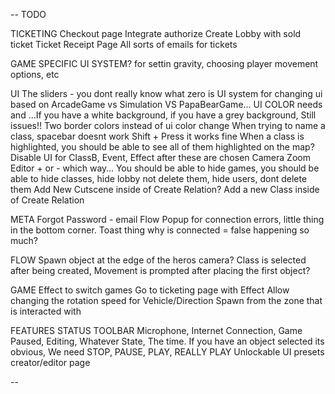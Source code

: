 --
TODO

TICKETING
  Checkout page
    Integrate authorize
    Create Lobby with sold ticket
  Ticket Receipt Page
  All sorts of emails for tickets

GAME SPECIFIC UI SYSTEM? for settin gravity, choosing player movement options, etc

UI
  The sliders - you dont really know what zero is
  UI system for changing ui based on ArcadeGame vs Simulation VS PapaBearGame...
  UI COLOR needs and ...If you have a white background, if you have a grey background, Still issues!! Two border colors instead of ui color change
  When trying to name a class, spacebar doesnt work
    Shift + Press it works fine
  When a class is highlighted, you should be able to see all of them highlighted on the map?
  Disable UI for ClassB, Event, Effect after these are chosen
  Camera Zoom Editor + or - which way…
  You should be able to hide games, you should be able to hide classes, hide lobby not delete them, hide users, dont delete them
  Add New Cutscene inside of Create Relation? Add a new Class inside of Create Relation

META
  Forgot Password - email Flow
  Popup for connection errors, little thing in the bottom corner. Toast thing
  why is connected = false happening so much?

FLOW
  Spawn object at the edge of the heros camera?
  Class is selected after being created, Movement is prompted after placing the first object?

GAME
  Effect to switch games
  Go to ticketing page with Effect
  Allow changing the rotation speed for Vehicle/Direction
  Spawn from the zone that is interacted with

FEATURES
  STATUS TOOLBAR
    Microphone, Internet Connection, Game Paused, Editing, Whatever State, The time. If you have an object selected its obvious, 
    We need STOP, PAUSE, PLAY, REALLY PLAY
  Unlockable UI presets creator/editor page

--